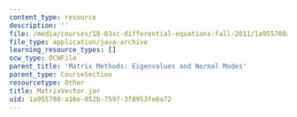 ```yaml
---
content_type: resource
description: ''
file: /media/courses/18-03sc-differential-equations-fall-2011/1a955708a16e052b75973f8953fe6a72_MatrixVector.jar
file_type: application/java-archive
learning_resource_types: []
ocw_type: OCWFile
parent_title: 'Matrix Methods: Eigenvalues and Normal Modes'
parent_type: CourseSection
resourcetype: Other
title: MatrixVector.jar
uid: 1a955708-a16e-052b-7597-3f8953fe6a72
---
```

